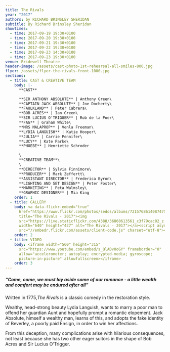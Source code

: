 ```yaml
---
title: The Rivals
year: "2017"
authors: by RICHARD BRINSLEY SHERIDAN
subtitle: By Richard Brinsley Sheridan
showtimes:
  - time: 2017-09-19 19:30+0100
  - time: 2017-09-20 19:30+0100
  - time: 2017-09-21 19:30+0100
  - time: 2017-09-22 19:30+0100
  - time: 2017-09-23 14:30+0100
  - time: 2017-09-23 19:30+0100
venue: Bridewell Theatre
header-image: /assets/cast-photo-1st-rehearsal-all-smiles-800.jpg
flyer: /assets/flyer-the-rivals-front-1000.jpg
sections:
  - title: CAST & CREATIVE TEAM
    body: |-
      **CAST**

      **SIR ANTHONY ABSOLUTE** | Anthony Green\
      **CAPTAIN JACK ABSOLUTE** | Joe Docherty\
      **FAULKLAND** | Peter Cabrera\
      **BOB ACRES** | Ian Green\
      **SIR LUCIUS O'TRIGGER** | Rob de la Poer\
      **FAG** | Graham White\
      **MRS MALAPROP** | Venla Freeman\
      **LYDIA LANGUISH** | Katie Hooper\
      **JULIA** | Carrie Pennifer\
      **LUCY** | Kate Parke\
      **PHOEBE** | Henriette Schroder

      \
      **CREATIVE TEAM**\
      \
      **DIRECTOR** | Sylvia Finnimore\
      **PRODUCER** | Mark Zeffertt\
      **ASSISTANT DIRECTOR** | Frederica Byron\
      **LIGHTING AND SET DESIGN** | Peter Foster\
      **MARKETING** | Peta Walmsley\
      **GRAPHIC DESIGNER** | Mia King
    order: 1
  - title: GALLERY
    body: <a data-flickr-embed="true"
      href="https://www.flickr.com/photos/sedos/albums/72157686140874753"
      title="The Rivals - 2017"><img
      src="https://live.staticflickr.com/4388/36860613561_c3f79cac02_z.jpg"
      width="640" height="427" alt="The Rivals - 2017"></a><script async
      src="//embedr.flickr.com/assets/client-code.js" charset="utf-8"></script>
    order: 2
  - title: VIDEO
    body: <iframe width="560" height="315"
      src="https://www.youtube.com/embed/s_QlADv0oGY" frameborder="0"
      allow="accelerometer; autoplay; encrypted-media; gyroscope;
      picture-in-picture" allowfullscreen></iframe>
    order: 3
---
```

##### **“Come, come, we must lay aside some of our romance - a little wealth and comfort may be endured after all”**

Written in 1775,*The Rivals* is a classic comedy in the restoration style.

Wealthy, head-strong beauty Lydia Languish, wants to marry a poor man to offend her guardian Aunt and hopefully prompt a romantic elopement. Jack Absolute, himself a wealthy man, learns of this, and adopts the fake identity of Beverley, a poorly paid Ensign, in order to win her affections.

From this deception, many complications arise with hilarious consequences, not least because she has two other eager suitors in the shape of Bob Acres and Sir Lucius O’Trigger.